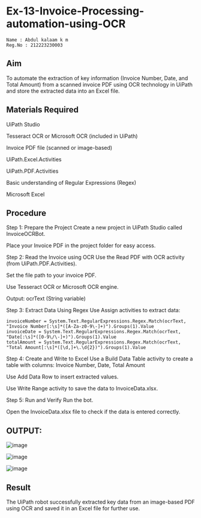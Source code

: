 # Ex-13-Invoice-Processing-automation-using-OCR

~~~
Name : Abdul kalaam k m
Reg.No : 212223230003
~~~

## Aim
To automate the extraction of key information (Invoice Number, Date, and Total Amount) from a scanned invoice PDF using OCR technology in UiPath and store the extracted data into an Excel file.

## Materials Required
UiPath Studio

Tesseract OCR or Microsoft OCR (included in UiPath)

Invoice PDF file (scanned or image-based)

UiPath.Excel.Activities

UiPath.PDF.Activities

Basic understanding of Regular Expressions (Regex)

Microsoft Excel

## Procedure
Step 1: Prepare the Project
Create a new project in UiPath Studio called InvoiceOCRBot.

Place your Invoice PDF in the project folder for easy access.

Step 2: Read the Invoice using OCR
Use the Read PDF with OCR activity (from UiPath.PDF.Activities).

Set the file path to your invoice PDF.

Use Tesseract OCR or Microsoft OCR engine.

Output: ocrText (String variable)

Step 3: Extract Data Using Regex
Use Assign activities to extract data:

~~~
invoiceNumber = System.Text.RegularExpressions.Regex.Match(ocrText, "Invoice Number[:\s]*([A-Za-z0-9\-]+)").Groups(1).Value  
invoiceDate = System.Text.RegularExpressions.Regex.Match(ocrText, "Date[:\s]*([0-9\/\-]+)").Groups(1).Value  
totalAmount = System.Text.RegularExpressions.Regex.Match(ocrText, "Total Amount[:\s]*([\d,]+\.\d{2})").Groups(1).Value
~~~

 Step 4: Create and Write to Excel
Use a Build Data Table activity to create a table with columns:
Invoice Number, Date, Total Amount

Use Add Data Row to insert extracted values.

Use Write Range activity to save the data to InvoiceData.xlsx.

Step 5: Run and Verify
Run the bot.

Open the InvoiceData.xlsx file to check if the data is entered correctly.

## OUTPUT:
![image](https://github.com/user-attachments/assets/4ec0ce4d-4329-449a-ac1e-185eb1391e7a)

![image](https://github.com/user-attachments/assets/ffc51de5-3e48-4f29-8c38-39b755f52759)

![image](https://github.com/user-attachments/assets/a3abd43c-fbaf-46ab-9551-634d0ec2fea6)

## Result
The UiPath robot successfully extracted key data from an image-based PDF using OCR and saved it in an Excel file for further use.
